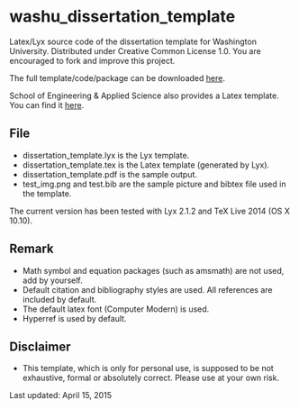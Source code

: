 # washu_dissertation_template
Latex/Lyx source code of the dissertation template for Washington University. Distributed under Creative Common License 1.0. You are encouraged to fork and improve this project.

The full template/code/package can be downloaded [here](https://github.com/liaojunmin/washu_dissertation_template/archive/master.zip).

School of Engineering & Applied Science also provides a Latex template. You can find it [here](https://engineering.wustl.edu/current-students/student-services/Pages/forms.aspx).

## File
* dissertation_template.lyx is the Lyx template.
* dissertation_template.tex is the Latex template (generated by Lyx).
* dissertation_template.pdf is the sample output.
* test_img.png and test.bib are the sample picture and bibtex file used in the template.

The current version has been tested with Lyx 2.1.2 and TeX Live 2014 (OS X 10.10).


## Remark
* Math symbol and equation packages (such as amsmath) are not used, add by yourself.
* Default citation and bibliography styles are used. All references are included by default.
* The default latex font (Computer Modern) is used.
* Hyperref is used by default.

## Disclaimer
* This template, which is only for personal use, is supposed to be not exhaustive, formal or absolutely correct. Please use at your own risk.

Last updated: April 15, 2015

